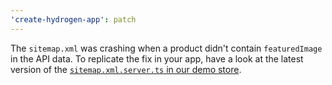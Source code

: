 ```yaml
---
'create-hydrogen-app': patch
---
```


The `sitemap.xml` was crashing when a product didn't contain `featuredImage` in the API data. To replicate the fix in your app, have a look at the latest version of the [`sitemap.xml.server.ts` in our demo store](https://github.com/Shopify/hydrogen/blob/v1.x-2022-07/templates/demo-store/src/routes/sitemap.xml.server.ts).

